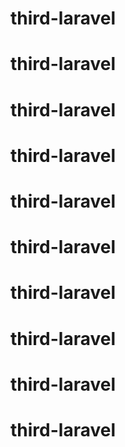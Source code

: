 # third-laravel
# third-laravel
# third-laravel
# third-laravel
# third-laravel
# third-laravel
# third-laravel
# third-laravel
# third-laravel
# third-laravel
